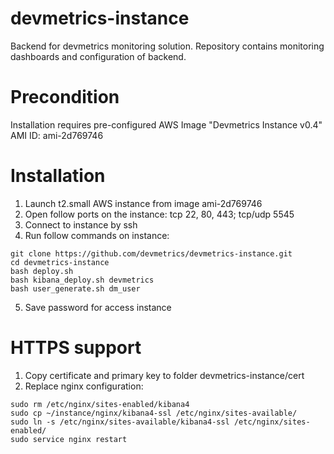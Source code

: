 # devmetrics-instance
Backend for devmetrics monitoring solution. Repository contains monitoring dashboards and configuration of backend.

# Precondition
Installation requires pre-configured AWS Image "Devmetrics Instance v0.4" AMI ID: ami-2d769746 

# Installation
1. Launch t2.small AWS instance from image ami-2d769746
2. Open follow ports on the instance: tcp 22, 80, 443; tcp/udp 5545
3. Connect to instance by ssh
4. Run follow commands on instance:
```
git clone https://github.com/devmetrics/devmetrics-instance.git
cd devmetrics-instance
bash deploy.sh
bash kibana_deploy.sh devmetrics
bash user_generate.sh dm_user
```
5. Save password for access instance  

# HTTPS support
1. Copy certificate and primary key to folder devmetrics-instance/cert
2. Replace nginx configuration: 
```
sudo rm /etc/nginx/sites-enabled/kibana4
sudo cp ~/instance/nginx/kibana4-ssl /etc/nginx/sites-available/
sudo ln -s /etc/nginx/sites-available/kibana4-ssl /etc/nginx/sites-enabled/
sudo service nginx restart
```
